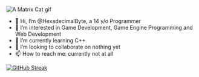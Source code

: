 ![A Matrix Cat gif](https://media3.giphy.com/media/FcqKy4Kj7XOK0hCW4g/giphy.webp?cid=6c09b952c599db6286f6401cc4bcc0fb64ebdf9431498c3a&rid=giphy.webp&ct=g)
- 👋 Hi, I’m @HexadecimalByte, a 14 y/o Programmer
- 👀 I’m interested in Game Development, Game Engine Programming and Web Development
- 🌱 I’m currently learning C++
- 💞️ I’m looking to collaborate on nothing yet
- 📫 How to reach me: currently not at all

<!---
HexadecimalByte/HexadecimalByte is a ✨ special ✨ repository because its `README.md` (this file) appears on your GitHub profile.
You can click the Preview link to take a look at your changes.
--->
[![GitHub Streak](https://github-readme-streak-stats.herokuapp.com?user=Hexadecimalbyte&theme=dark)](https://git.io/streak-stats)
